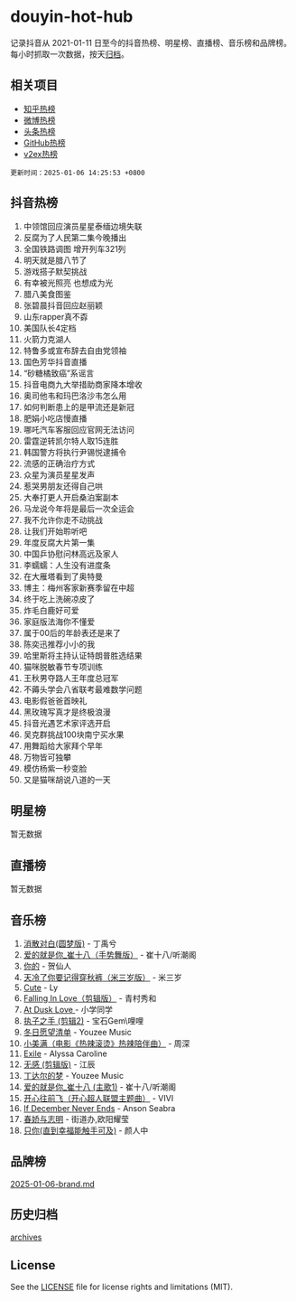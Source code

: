 # douyin-hot-hub

记录抖音从 2021-01-11 日至今的抖音热榜、明星榜、直播榜、音乐榜和品牌榜。每小时抓取一次数据，按天[归档](archives)。

## 相关项目

- [知乎热榜](https://github.com/lonnyzhang423/zhihu-hot-hub)
- [微博热榜](https://github.com/lonnyzhang423/weibo-hot-hub)
- [头条热榜](https://github.com/lonnyzhang423/toutiao-hot-hub)
- [GitHub热榜](https://github.com/lonnyzhang423/github-hot-hub)
- [v2ex热榜](https://github.com/lonnyzhang423/v2ex-hot-hub)


`更新时间：2025-01-06 14:25:53 +0800`

## 抖音热榜

1. 中领馆回应演员星星泰缅边境失联
1. 反腐为了人民第二集今晚播出
1. 全国铁路调图 增开列车321列
1. 明天就是腊八节了
1. 游戏搭子默契挑战
1. 有幸被光照亮 也想成为光
1. 腊八美食图鉴
1. 张碧晨抖音回应赵丽颖
1. 山东rapper真不孬
1. 美国队长4定档
1. 火箭力克湖人
1. 特鲁多或宣布辞去自由党领袖
1. 国色芳华抖音直播
1. “砂糖橘致癌”系谣言
1. 抖音电商九大举措助商家降本增收
1. 奥司他韦和玛巴洛沙韦怎么用
1. 如何判断患上的是甲流还是新冠
1. 肥娟小吃店慢直播
1. 哪吒汽车客服回应官网无法访问
1. 雷霆逆转凯尔特人取15连胜
1. 韩国警方将执行尹锡悦逮捕令
1. 流感的正确治疗方式
1. 众星为演员星星发声
1. 惹哭男朋友还得自己哄
1. 大奉打更人开启桑泊案副本
1. 马龙说今年将是最后一次全运会
1. 我不允许你走不动挑战
1. 让我们开始聆听吧
1. 年度反腐大片第一集
1. 中国乒协慰问林高远及家人
1. 李蠕蠕：人生没有进度条
1. 在大雁塔看到了奥特曼
1. 博主：梅州客家新赛季留在中超
1. 终于吃上洗碗凉皮了
1. 炸毛白鹿好可爱
1. 家庭版法海你不懂爱
1. 属于00后的年龄表还是来了
1. 陈奕迅推荐小小的我
1. 哈里斯将主持认证特朗普胜选结果
1. 猫咪脱敏春节专项训练
1. 王秋男夺路人王年度总冠军
1. 不薅头学会八省联考最难数学问题
1. 电影假爸爸首映礼
1. 黑玫瑰写真才是终极浪漫
1. 抖音光遇艺术家评选开启
1. 吴克群挑战100块南宁买水果
1. 用舞蹈给大家拜个早年
1. 万物皆可独攀
1. 模仿杨紫一秒变脸
1. 又是猫咪胡说八道的一天

## 明星榜

暂无数据

## 直播榜

暂无数据

## 音乐榜

1. [消散对白(圆梦版)](https://sf5-hl-cdn-tos.douyinstatic.com/obj/tos-cn-ve-2774/og4jB5I5IizzoZVAAAzWgBMAsMDWoArfwBOiFs) - 丁禹兮
1. [爱的就是你_崔十八（手势舞版）](https://sf3-cdn-tos.douyinstatic.com/obj/tos-cn-ve-2774/oApB2AigNyB4sTw7JhBOikMAf0oDJzMWBuIrgm) - 崔十八/听潮阁
1. [你的](https://sf5-hl-cdn-tos.douyinstatic.com/obj/tos-cn-ve-2774/oYuIeKf42jB7sEV6B2upMdpYAgfrQWj0FeRegh) - 贺仙人
1. [天冷了你要记得穿秋裤（米三岁版）](https://sf5-hl-cdn-tos.douyinstatic.com/obj/tos-cn-ve-2774/oQlIwVIDWiZ6BQilAorS7MA0AgCkQDvcZAdm1) - 米三岁
1. [Cute](https://sf5-hl-cdn-tos.douyinstatic.com/obj/tos-cn-ve-2774/o4IbIzHWKAAB4wsS5qMBRiiAlEBGTpQRNfFvuo) - Ly
1. [Falling In Love（剪辑版）](https://sf5-hl-cdn-tos.douyinstatic.com/obj/tos-cn-ve-2774/o8ajpA8zzgBPahbBIO8AcKGBLJezFCRd1wfP9f) - 青村秀和
1. [ At Dusk  Love ](https://sf5-hl-cdn-tos.douyinstatic.com/obj/tos-cn-ve-2774/o8CrpCf5CaYgI4ZrtQgMQAFEfuGqNnRSDQAPBc) - 小学同学
1. [执子之手 (剪辑2)](https://sf5-hl-cdn-tos.douyinstatic.com/obj/tos-cn-ve-2774/oUoZLQjCc31XzqsBnBQUNgeKtYPBcgbFDwtfcu) - 宝石Gem\哩哩
1. [冬日愿望清单](https://sf5-hl-cdn-tos.douyinstatic.com/obj/tos-cn-ve-2774/oIIgUOeamCFCVAzxN6MFRLIBlLGpUqQxeeHrLE) - Youzee Music
1. [小美满（电影《热辣滚烫》热辣陪伴曲）](https://sf5-hl-cdn-tos.douyinstatic.com/obj/tos-cn-ve-2774/o0GAn2lSgfZIDUgtevCGDQYnFg4CwnrBaxbTZL) - 周深
1. [Exile](https://sf5-hl-cdn-tos.douyinstatic.com/obj/tos-cn-ve-2774/oYj4gAQTknKE3WW0Je8KGmQ7z1cA4FefwtbufD) - Alyssa Caroline
1. [无感 (剪辑版)](https://sf5-hl-cdn-tos.douyinstatic.com/obj/tos-cn-ve-2774/o0eIsUzJBDlQaQFC5OFlgbMEZC1TFYBftOBn6p) - 江辰
1. [丁达尔的梦](https://sf5-hl-cdn-tos.douyinstatic.com/obj/tos-cn-ve-2774/oMU3WirUZBVQkAC9ccG5P2IQirziZM2RTInUY) - Youzee Music
1. [爱的就是你_崔十八 (主歌1)](https://sf5-hl-cdn-tos.douyinstatic.com/obj/tos-cn-ve-2774/oI5BO5DhFZ6UTcNCnZaOCBLtZ7WIMQGfgnXf5E) - 崔十八/听潮阁
1. [开心往前飞（开心超人联盟主题曲）](https://sf5-hl-cdn-tos.douyinstatic.com/obj/tos-cn-ve-2774/9d8fb7c82cf1421fb93a9fe925275e0a) - VIVI
1. [If December Never Ends](https://sf5-hl-cdn-tos.douyinstatic.com/obj/tos-cn-ve-2774/oY1IQMoTgCFIBg8RZifyqlBBt1UFgitTYmxeOS) - Anson Seabra
1. [春娇与志明](https://sf5-hl-cdn-tos.douyinstatic.com/obj/tos-cn-ve-2774/e530d8fceb7044b39707d7f9ff54add1) - 街道办,欧阳耀莹
1. [只你(直到幸福能触手可及)](https://sf5-hl-cdn-tos.douyinstatic.com/obj/tos-cn-ve-2774/o0lBkRDzFTeaVSUz3ZZSCBVtZ5DIMQGfgmEAuE) - 颜人中

## 品牌榜

[2025-01-06-brand.md](archives/2025-01-06-brand.md)

## 历史归档

[archives](archives)

## License

See the [LICENSE](LICENSE) file for license rights and limitations (MIT).
